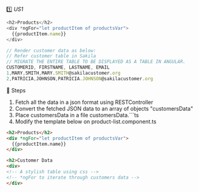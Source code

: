 :one: _US1_  

```ts
<h2>Products</h2>
<div *ngFor="let productItem of productsVar">
  {{productItem.name}}
</div>

// Render customer data as below: 
// Refer customer table in Sakila
// MIGRATE THE ENTIRE TABLE TO BE DISPLAYED AS A TABLE IN ANGULAR.
CUSTOMERID, FIRSTNAME, LASTNAME, EMAIL
1,MARY,SMITH,MARY.SMITH@sakilacustomer.org
2,PATRICIA,JOHNSON,PATRICIA.JOHNSON@sakilacustomer.org

```
:bell: Steps
1. Fetch all the data in a json format using RESTController
2. Convert the fetched JSON data to an array of objects "customersData"
3. Place customersData in a file customersData.```ts
4. Modify the template below on product-list.component.ts
```html
<h2>Products</h2>
<div *ngFor="let productItem of productsVar">
  {{productItem.name}}
</div>

<h2>Customer Data
<div>
<!-- A stylish table using css -->
<!-- *ngFor to iterate through customers data -->
</div>
```


  


